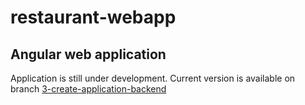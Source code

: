 # restaurant-webapp
Angular web application
-
Application is still under development. Current version is available on branch [3-create-application-backend](https://github.com/YgLK/restaurant-webapp/tree/3-create-application-backend)
